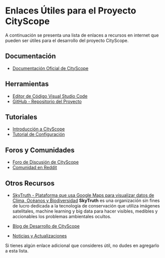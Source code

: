 # Enlaces Útiles para el Proyecto CityScope

A continuación se presenta una lista de enlaces a recursos en internet que pueden ser útiles para el desarrollo del proyecto CityScope.

## Documentación

- [Documentación Oficial de CityScope](https://github.com/xGem/CityScope)

## Herramientas

- [Editor de Código Visual Studio Code](https://code.visualstudio.com/)
- [GitHub - Repositorio del Proyecto](https://github.com/usuario/proyecto-cityscope)

## Tutoriales

- [Introducción a CityScope](?)
- [Tutorial de Configuración](?)

## Foros y Comunidades

- [Foro de Discusión de CityScope](?)
- [Comunidad en Reddit](https://www.reddit.com/r/CityScope/)

## Otros Recursos

- [SkyTruth - Plataforma que usa Google Maps para visualizar datos de Clima, Océanos y Biodiversidad](https://skytruth.org/about/)
    **SkyTruth** es una organización sin fines de lucro dedicada a la tecnología de conservación que utiliza imágenes satelitales, machine learning y big data para hacer visibles, medibles y accionables los problemas ambientales ocultos.

- [Blog de Desarrollo de CityScope](?)
- [Noticias y Actualizaciones](?)

Si tienes algún enlace adicional que consideres útil, no dudes en agregarlo a esta lista.
